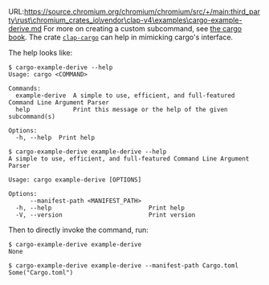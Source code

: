 URL:https://source.chromium.org/chromium/chromium/src/+/main:third_party\rust\chromium_crates_io\vendor\clap-v4\examples\cargo-example-derive.md
For more on creating a custom subcommand, see [the cargo
book](https://doc.rust-lang.org/cargo/reference/external-tools.html#custom-subcommands).
The crate [`clap-cargo`](https://github.com/crate-ci/clap-cargo) can help in
mimicking cargo's interface.

The help looks like:
```console
$ cargo-example-derive --help
Usage: cargo <COMMAND>

Commands:
  example-derive  A simple to use, efficient, and full-featured Command Line Argument Parser
  help            Print this message or the help of the given subcommand(s)

Options:
  -h, --help  Print help

$ cargo-example-derive example-derive --help
A simple to use, efficient, and full-featured Command Line Argument Parser

Usage: cargo example-derive [OPTIONS]

Options:
      --manifest-path <MANIFEST_PATH>  
  -h, --help                           Print help
  -V, --version                        Print version

```

Then to directly invoke the command, run:
```console
$ cargo-example-derive example-derive
None

$ cargo-example-derive example-derive --manifest-path Cargo.toml
Some("Cargo.toml")

```
